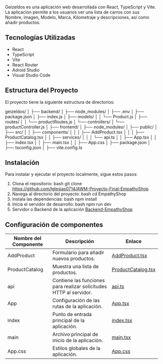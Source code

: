 Geizeldos es una aplicación web desarrollada con React, TypeScript y Vite. La aplicación permite a los usuarios ver una lista de carros con sus Nombre, imagen, Modelo, Marca, Kilometraje y descripciones, así como añadir productos. 

## Tecnologías Utilizadas

- React
- TypeScript
- Vite
- React Router
- Adroid Studio
- Visual Studio Code

## Estructura del Proyecto

El proyecto tiene la siguiente estructura de directorios:

geizeldos/
│
├── backend/
│   ├── node_modules/
│   ├── .env
│   ├── package.json
│   ├── index.js
│   ├── models/
│   │   └── Product.js
│   ├── routes/
│   │   └── productRoutes.js
│   └── controllers/
│       └── productController.js
│
├── frontend/
│   ├── node_modules/
│   ├── public/
│   ├── src/
│   │   ├── components/
│   │   │   ├── AddProduct.tsx
│   │   │   ├── ProductCatalog.tsx
│   │   ├── services/
│   │   │   └── api.ts
│   │   ├── App.tsx
│   │   ├── index.tsx
│   │   ├── main.tsx
│   │   ├── App.css
│   ├── package.json
│   ├── tsconfig.json
│   ├── vite.config.ts


## Instalación

Para instalar y ejecutar el proyecto localmente, sigue estos pasos:

1. Clona el repositorio:
   bash
   git clone <https://github.com/Iglesias0714/AWM-Proyecto-Final-EmpathyShop>
2. Navega al directorio del proyecto:
   bash
   cd EmpathyShop
3. Instala las dependencias:
   bash
   npm install
4. Inicia el servidor de desarrollo:
   bash
   npm run dev
5. Servidor o Backend de la aplicación
   [Backend-EmpathyShop](https://github.com/Iglesias0714/Backend-EmpathyShop)
   
## Configuración de componentes

| Nombre del Componente | Descripción | Enlace |
|-----------------------|-------------|--------|
| AddProduct            | Formulario para añadir nuevos productos. | [AddProduct.tsx](geizeldos/src/components/AddProduct.tsx) |
| ProductCatalog        | Muestra una lista de productos. | [ProductCatalog.tsx](geizeldos/src/components/ProductCatalog.tsx) |
| api                   | Contiene las funciones para realizar solicitudes HTTP al servidor. | [api.ts](geizeldos/src/services/api.ts) |
| App                   | Configuración de las rutas de la aplicación. | [App.tsx](geizeldos/src/App.tsx) |
| index                 | Punto de entrada principal de la aplicación. | [index.tsx](geizeldos/src/index.tsx) |
| main                  | Archivo principal de inicio de la aplicación. | [main.tsx](geizeldos/src/main.tsx) |
| App.css               | Estilos globales de la aplicación. | [App.css](geizeldos/src/App.css) |
